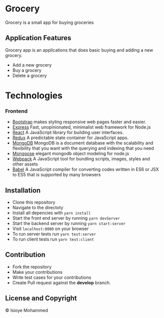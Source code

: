 # Grocery
Grocery is a small app for buying groceries

## Application Features
Grocery app is an applications that does basic buying and adding a new grocery.
- Add a new grocery
- Buy a grocery
- Delete a grocery

# Technologies
### Frontend
- [Bootstrap](https://getbootstrap.com/) makes styling responsive web pages faster and easier.
- [Express](https://expressjs.com/) Fast, unopinionated, minimalist web framework for Node.js
- [React](https://facebook.github.io/react/) A JavaScript library for building user interfaces.
- [Redux](http://redux.js.org/) A predictable state container for JavaScript apps.
- [MongoDB](https://www.mongodb.com) MongoDB is a document database with the scalability and flexibility that you want with the querying and indexing that you need
- [Mongoose](https://mongoosejs.com/) elegant mongodb object modeling for node.js
- [Webpack](https://webpack.js.org/) A JavaScript tool for bundling scripts, images, styles and other assets
- [Babel](https://babeljs.io/) A JavaScript compiler for converting codes written in ES6 or JSX to ES5 that is supported by many browsers

## Installation
- Clone this repository
- Navigate to the directoty
- Install all depencies with ```yarn install```
- Start the front end server by running ```yarn devServer```
- Start the backend server by running ```yarn start:server```
- Visit ``localhost:8080`` on your browser
- To run server tests run ```yarn test:server```
- To run client tests run ```yarn test:client```

## Contribution
  * Fork the repository
  * Make your contributions
  * Write test cases for your contributions
  * Create Pull request against the **develop** branch.

## License and Copyright
&copy; Isioye Mohammed

